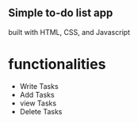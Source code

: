 ## Simple to-do list app

built with HTML, CSS, and Javascript

# functionalities

<ul>
  <li>Write Tasks</li>
  <li>Add Tasks</li>
  <li>view Tasks</li>
  <li>Delete Tasks</li>
</ul>
